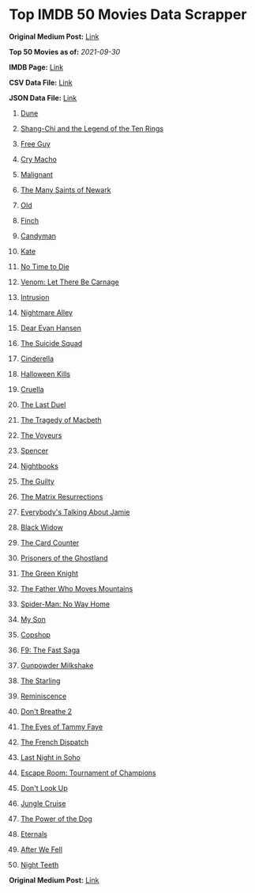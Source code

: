 # Top IMDB 50 Movies Data Scrapper

**Original Medium Post:** [Link](https://medium.com/@nishantsahoo/which-movie-should-i-watch-5c83a3c0f5b1) 

**Top 50 Movies as of:** _2021-09-30_

**IMDB Page:** [Link](http://www.imdb.com/search/title?release_date=2021,2021&title_type=feature)

**CSV Data File:** [Link](/Data/data.csv)

**JSON Data File:** [Link](/Data/data.json)

1. [Dune](https://www.imdb.com/title/tt1160419/?ref_=adv_li_tt)

2. [Shang-Chi and the Legend of the Ten Rings](https://www.imdb.com/title/tt9376612/?ref_=adv_li_tt)

3. [Free Guy](https://www.imdb.com/title/tt6264654/?ref_=adv_li_tt)

4. [Cry Macho](https://www.imdb.com/title/tt1924245/?ref_=adv_li_tt)

5. [Malignant](https://www.imdb.com/title/tt3811906/?ref_=adv_li_tt)

6. [The Many Saints of Newark](https://www.imdb.com/title/tt8110232/?ref_=adv_li_tt)

7. [Old](https://www.imdb.com/title/tt10954652/?ref_=adv_li_tt)

8. [Finch](https://www.imdb.com/title/tt3420504/?ref_=adv_li_tt)

9. [Candyman](https://www.imdb.com/title/tt9347730/?ref_=adv_li_tt)

10. [Kate](https://www.imdb.com/title/tt7737528/?ref_=adv_li_tt)

11. [No Time to Die](https://www.imdb.com/title/tt2382320/?ref_=adv_li_tt)

12. [Venom: Let There Be Carnage](https://www.imdb.com/title/tt7097896/?ref_=adv_li_tt)

13. [Intrusion](https://www.imdb.com/title/tt5563324/?ref_=adv_li_tt)

14. [Nightmare Alley](https://www.imdb.com/title/tt7740496/?ref_=adv_li_tt)

15. [Dear Evan Hansen](https://www.imdb.com/title/tt9357050/?ref_=adv_li_tt)

16. [The Suicide Squad](https://www.imdb.com/title/tt6334354/?ref_=adv_li_tt)

17. [Cinderella](https://www.imdb.com/title/tt10155932/?ref_=adv_li_tt)

18. [Halloween Kills](https://www.imdb.com/title/tt10665338/?ref_=adv_li_tt)

19. [Cruella](https://www.imdb.com/title/tt3228774/?ref_=adv_li_tt)

20. [The Last Duel](https://www.imdb.com/title/tt4244994/?ref_=adv_li_tt)

21. [The Tragedy of Macbeth](https://www.imdb.com/title/tt10095582/?ref_=adv_li_tt)

22. [The Voyeurs](https://www.imdb.com/title/tt11235772/?ref_=adv_li_tt)

23. [Spencer](https://www.imdb.com/title/tt12536294/?ref_=adv_li_tt)

24. [Nightbooks](https://www.imdb.com/title/tt10521144/?ref_=adv_li_tt)

25. [The Guilty](https://www.imdb.com/title/tt9421570/?ref_=adv_li_tt)

26. [The Matrix Resurrections](https://www.imdb.com/title/tt10838180/?ref_=adv_li_tt)

27. [Everybody's Talking About Jamie](https://www.imdb.com/title/tt8635092/?ref_=adv_li_tt)

28. [Black Widow](https://www.imdb.com/title/tt3480822/?ref_=adv_li_tt)

29. [The Card Counter](https://www.imdb.com/title/tt11196036/?ref_=adv_li_tt)

30. [Prisoners of the Ghostland](https://www.imdb.com/title/tt6372694/?ref_=adv_li_tt)

31. [The Green Knight](https://www.imdb.com/title/tt9243804/?ref_=adv_li_tt)

32. [The Father Who Moves Mountains](https://www.imdb.com/title/tt8886670/?ref_=adv_li_tt)

33. [Spider-Man: No Way Home](https://www.imdb.com/title/tt10872600/?ref_=adv_li_tt)

34. [My Son](https://www.imdb.com/title/tt13234058/?ref_=adv_li_tt)

35. [Copshop](https://www.imdb.com/title/tt5748448/?ref_=adv_li_tt)

36. [F9: The Fast Saga](https://www.imdb.com/title/tt5433138/?ref_=adv_li_tt)

37. [Gunpowder Milkshake](https://www.imdb.com/title/tt8368408/?ref_=adv_li_tt)

38. [The Starling](https://www.imdb.com/title/tt5164438/?ref_=adv_li_tt)

39. [Reminiscence](https://www.imdb.com/title/tt3272066/?ref_=adv_li_tt)

40. [Don't Breathe 2](https://www.imdb.com/title/tt6246322/?ref_=adv_li_tt)

41. [The Eyes of Tammy Faye](https://www.imdb.com/title/tt9115530/?ref_=adv_li_tt)

42. [The French Dispatch](https://www.imdb.com/title/tt8847712/?ref_=adv_li_tt)

43. [Last Night in Soho](https://www.imdb.com/title/tt9639470/?ref_=adv_li_tt)

44. [Escape Room: Tournament of Champions](https://www.imdb.com/title/tt9844522/?ref_=adv_li_tt)

45. [Don't Look Up](https://www.imdb.com/title/tt11286314/?ref_=adv_li_tt)

46. [Jungle Cruise](https://www.imdb.com/title/tt0870154/?ref_=adv_li_tt)

47. [The Power of the Dog](https://www.imdb.com/title/tt10293406/?ref_=adv_li_tt)

48. [Eternals](https://www.imdb.com/title/tt9032400/?ref_=adv_li_tt)

49. [After We Fell](https://www.imdb.com/title/tt13069986/?ref_=adv_li_tt)

50. [Night Teeth](https://www.imdb.com/title/tt10763820/?ref_=adv_li_tt)

**Original Medium Post:** [Link](https://medium.com/@nishantsahoo/which-movie-should-i-watch-5c83a3c0f5b1) 

